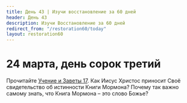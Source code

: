 ```yaml
---
title: Дeнь 43 | Изучи восстановление за 60 дней
header: День 43
description: Изучи Восстановление за 60 дней
redirect_from: "/restoration60/today"
layout: restoration60
---
```


# 24 марта, день сорок третий

Прочитайте [Учение и Заветы 17](https://www.churchofjesuschrist.org/study/scriptures/dc-testament/dc/17?lang=rus). Как Иисус Христос приносит Своё свидетельство об истинности Книги Мормона? Почему так важно самому знать, что Книга Мормона – это слово Божье?